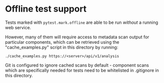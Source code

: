 Offline test support
====================

Tests marked with `pytest.mark.offline` are able to be run *without* a running
web service.

However, many of them will require access to metadata scan output for
particular components, which can be retrieved using the "cache_examples.py"
script in this directory by running:

    ./cache_examples.py https://<server>/api/v1/analysis

Git is configured to ignore cached scans by default - component scans which are
specifically needed for tests need to be whitelisted in .gitignore in this
directory.
